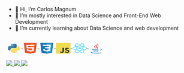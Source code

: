 - 👋 Hi, I’m Carlos Magnum
- 👀 I’m mostly interested in Data Science and Front-End Web Development
- 🌱 I’m currently learning about Data Science and web development

<!-- <a href="https://github.com/camagnum">
<img src="https://github-readme-stats.vercel.app/api?username=camagnum&amp;show_icons=true&amp;theme=tokyonight&amp;include_all_commits=true&amp;count_private=true" data-canonical-src="https://github-readme-stats.vercel.app/api?username=camagnum&amp;show_icons=true&amp;theme=tokyonight&amp;include_all_commits=true&amp;count_private=true" style="max-width: 100%;" height="180em">
<img src="https://github-readme-stats.vercel.app/api/top-langs/?username=camagnum&amp;layout=compact&amp;langs_count=7&amp;theme=tokyonight" data-canonical-src="https://github-readme-stats.vercel.app/api/top-langs/?username=camagnum&amp;layout=compact&amp;langs_count=7&amp;theme=tokyonight" style="max-width: 100%;" height="180em">
</a>   -->

<a href = "https://www.github.com/camagnum">
  <div>
    <br>
    <img alt="Magnum-Python" src="https://raw.githubusercontent.com/devicons/devicon/master/icons/python/python-original.svg" style="max-width: 100%;" width="40" height="30" align="middle">
    <img alt="Magnum-HTML" src="https://raw.githubusercontent.com/devicons/devicon/master/icons/html5/html5-original.svg" style="max-width:  100%;" width="40" height="30" align="middle">
    <img alt="Magnum-CSS" src="https://raw.githubusercontent.com/devicons/devicon/master/icons/css3/css3-original.svg"   style="max-width: 100%;" width="40" height="30" align="middle">
    <img alt="Magnum-JS" src="https://raw.githubusercontent.com/devicons/devicon/master/icons/javascript/javascript-original.svg" style="max-width: 100%;" width="40" height="30" align="middle">
    <img alt="Magnum-ReactJS" src="https://raw.githubusercontent.com/devicons/devicon/master/icons/react/react-original.svg" style="max-width: 100%;" width="40" height="30" align="middle">
    <img alt="Magnum-Java" src="https://raw.githubusercontent.com/devicons/devicon/master/icons/java/java-original.svg" style="max-width: 100%;" width="40" height="30" align="middle">
  </div
  <h2 dir="auto"></h2>
</a>

<div>
  <br>
  <a href="https://www.github.com/camagnum">
    <img src="https://img.shields.io/badge/github-%23121011.svg?style=for-the-badge&amp" />
  </a>
  <a href="mailto:magnumbenevides@gmail.com">
    <img src ="https://img.shields.io/badge/Gmail-D14836?style=for-the-badge&logo=gmail&logoColor=white" />
  </a>
  <a href="https://linkedin.com/in/magnumbenevides">
    <img src="https://img.shields.io/badge/LinkedIn-0077B5?style=for-the-badge&logo=linkedin&logoColor=white"/>
  </a>
</div>
  
<!---
camagnum/camagnum is a ✨ special ✨ repository because its `README.md` (this file) appears on your GitHub profile.
You can click the Preview link to take a look at your changes.
--->
